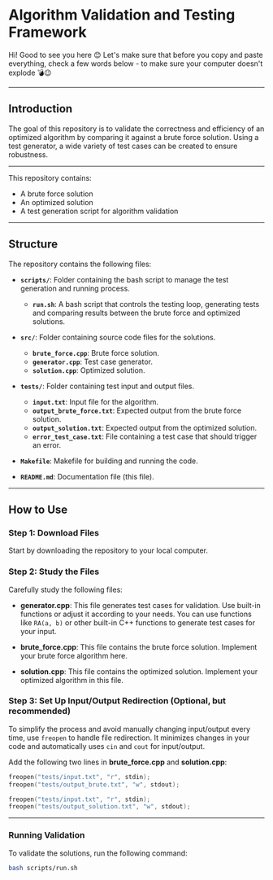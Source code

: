 # Algorithm Validation and Testing Framework

Hi! Good to see you here 😊 Let's make sure that before you copy and paste everything, check a few words below - to make sure your computer doesn't explode 💣😉

---

## Introduction

The goal of this repository is to validate the correctness and efficiency of an optimized algorithm by comparing it against a brute force solution. Using a test generator, a wide variety of test cases can be created to ensure robustness.

---

This repository contains:
- A brute force solution
- An optimized solution
- A test generation script for algorithm validation

---

## Structure

The repository contains the following files:

- **`scripts/`**: Folder containing the bash script to manage the test generation and running process.
  - **`run.sh`**: A bash script that controls the testing loop, generating tests and comparing results between the brute force and optimized solutions.

- **`src/`**: Folder containing source code files for the solutions.
  - **`brute_force.cpp`**: Brute force solution.
  - **`generator.cpp`**: Test case generator.
  - **`solution.cpp`**: Optimized solution.

- **`tests/`**: Folder containing test input and output files.
  - **`input.txt`**: Input file for the algorithm.
  - **`output_brute_force.txt`**: Expected output from the brute force solution.
  - **`output_solution.txt`**: Expected output from the optimized solution.
  - **`error_test_case.txt`**: File containing a test case that should trigger an error.

- **`Makefile`**: Makefile for building and running the code.

- **`README.md`**: Documentation file (this file).

---

## How to Use

### Step 1: Download Files

Start by downloading the repository to your local computer.

### Step 2: Study the Files

Carefully study the following files:
- **generator.cpp**: This file generates test cases for validation. Use built-in functions or adjust it according to your needs. You can use functions like `RA(a, b)` or other built-in C++ functions to generate test cases for your input.
  
- **brute_force.cpp**: This file contains the brute force solution. Implement your brute force algorithm here.
  
- **solution.cpp**: This file contains the optimized solution. Implement your optimized algorithm in this file.

### Step 3: Set Up Input/Output Redirection (Optional, but recommended)

To simplify the process and avoid manually changing input/output every time, use `freopen` to handle file redirection. It minimizes changes in your code and automatically uses `cin` and `cout` for input/output.

Add the following two lines in **brute_force.cpp** and **solution.cpp**:

```cpp
freopen("tests/input.txt", "r", stdin);
freopen("tests/output_brute.txt", "w", stdout);
```

```cpp
freopen("tests/input.txt", "r", stdin);
freopen("tests/output_solution.txt", "w", stdout);
```

---

### Running Validation

To validate the solutions, run the following command:

```bash
bash scripts/run.sh
